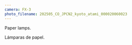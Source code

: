 ```yaml
---
camera: FX-3
photo_filename: 202505_CO_JPCN2_kyoto_atami_000020060023
---
```


Paper lamps.

Lámparas de papel.

